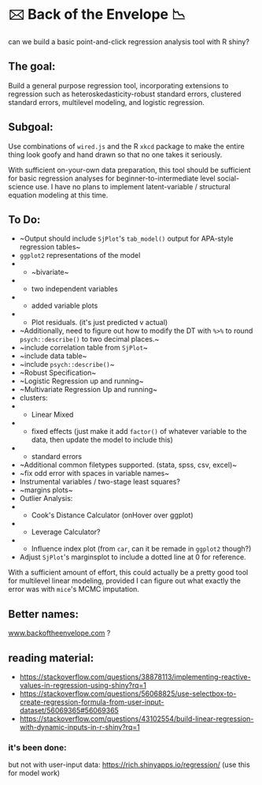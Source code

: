 # 🖂  Back of the Envelope 📉 
can we build a basic point-and-click regression analysis tool with R shiny? 


## The goal:

Build a general purpose regression tool, incorporating extensions to regression such as heteroskedasticity-robust standard errors, clustered standard errors, multilevel modeling, and logistic regression. 

## Subgoal: 

Use combinations of `wired.js` and the R `xkcd` package to make the entire thing look goofy and hand drawn so that no one takes it seriously. 



With sufficient on-your-own data preparation, this tool should be sufficient for basic regression analyses for beginner-to-intermediate level social-science use. I have no plans to implement latent-variable / structural equation modeling at this time. 

## To Do: 
* ~Output should include `SjPlot`'s `tab_model()` output for APA-style regression tables~
* `ggplot2` representations of the model
* * ~bivariate~
* * two independent variables
* * added variable plots
* * Plot residuals. (it's just predicted v actual)
* ~Additionally, need to figure out how to modify the DT with `%>%` to round `psych::describe()` to two decimal places.~
* ~include correlation table from `SjPlot`~
* ~include data table~
* ~include `psych::describe()`~
* ~Robust Specification~ 
* ~Logistic Regression up and running~
* ~Multivariate Regression Up and running~
* clusters:
* * Linear Mixed
* * fixed effects (just make it add `factor()` of whatever variable to the data, then update the model to include this)
* * standard errors
* ~Additional common filetypes supported. (stata, spss, csv, excel)~
* ~fix odd error with spaces in variable names~
* Instrumental variables / two-stage least squares? 
* ~margins plots~
* Outlier Analysis:
* * Cook's Distance Calculator (onHover over ggplot)
* * Leverage Calculator?
* * Influence index plot (from `car`, can it be remade in `ggplot2` though?)
* Adjust `SjPlot`'s marginsplot to include a dotted line at 0 for reference. 

With a sufficient amount of effort, this could actually be a pretty good tool for multilevel linear modeling, provided I can figure out what exactly the error was with `mice`'s MCMC imputation. 

## Better names:
www.backoftheenvelope.com  ?

## reading material:
* https://stackoverflow.com/questions/38878113/implementing-reactive-values-in-regression-using-shiny?rq=1
* https://stackoverflow.com/questions/56068825/use-selectbox-to-create-regression-formula-from-user-input-dataset/56069365#56069365
* https://stackoverflow.com/questions/43102554/build-linear-regression-with-dynamic-inputs-in-r-shiny?rq=1

### it's been done:
but not with user-input data:
https://rich.shinyapps.io/regression/
(use this for model work)
